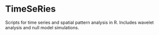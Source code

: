 # TimeSeRies
Scripts for time series and spatial pattern analysis in R. Includes wavelet analysis and null model simulations.
